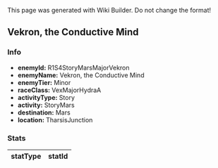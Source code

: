 <span class="wiki-builder">This page was generated with Wiki Builder. Do not change the format!</span>

## Vekron, the Conductive Mind
### Info
* **enemyId:** R1S4StoryMarsMajorVekron
* **enemyName:** Vekron, the Conductive Mind
* **enemyTier:** Minor
* **raceClass:** VexMajorHydraA
* **activityType:** Story
* **activity:** StoryMars
* **destination:** Mars
* **location:** TharsisJunction

### Stats
statType | statId
-------- | ------

